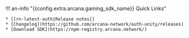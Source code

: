 !!! an-info "{{config.extra.arcana.gaming_sdk_name}} Quick Links"

    * [[rn-latest-auth|Release notes]]
    * [Changelog](https://github.com/arcana-network/auth-unity/releases)
    * [Download SDK](https://npm-registry.arcana.network/)